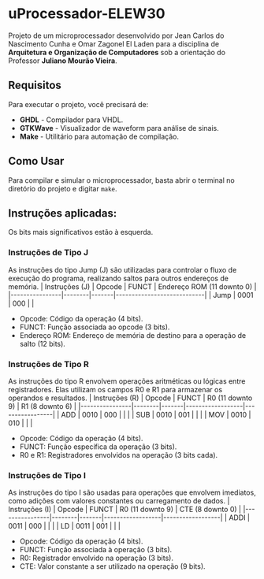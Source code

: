# uProcessador-ELEW30

Projeto de um microprocessador desenvolvido por Jean Carlos do Nascimento Cunha e Omar Zagonel El Laden para a disciplina de **Arquitetura e Organização de Computadores** sob a orientação do Professor **Juliano Mourão Vieira**.

## Requisitos

Para executar o projeto, você precisará de:

- **GHDL** - Compilador para VHDL.
- **GTKWave** - Visualizador de waveform para análise de sinais.
- **Make** - Utilitário para automação de compilação.

## Como Usar

Para compilar e simular o microprocessador, basta abrir o terminal no diretório do projeto e digitar `make`. 

## Instruções aplicadas:
Os bits mais significativos estão à esquerda.
### Instruções de Tipo J
As instruções do tipo Jump (J) são utilizadas para controlar o fluxo de execução do programa, realizando saltos para outros endereços de memória.
| Instruções (J) | Opcode | FUNCT | Endereço ROM (11 downto 0) |
|----------------|--------|-------|----------------------------|
| Jump           | 0001   | 000   |                            |
* Opcode: Código da operação (4 bits).
* FUNCT: Função associada ao opcode (3 bits).
* Endereço ROM: Endereço de memória de destino para a operação de salto (12 bits).
### Instruções de Tipo R
As instruções do tipo R envolvem operações aritméticas ou lógicas entre registradores. Elas utilizam os campos R0 e R1 para armazenar os operandos e resultados.
| Instruções (R) | Opcode | FUNCT | R0 (11 downto 9) | R1 (8 downto 6) |
|----------------|--------|-------|------------------|-----------------|
| ADD            | 0010   | 000   |                  |                 |
| SUB            | 0010   | 001   |                  |                 |
| MOV            | 0010   | 010   |                  |                 |
* Opcode: Código da operação (4 bits).
* FUNCT: Função específica da operação (3 bits).
* R0 e R1: Registradores envolvidos na operação (3 bits cada).
### Instruções de Tipo I
As instruções do tipo I são usadas para operações que envolvem imediatos, como adições com valores constantes ou carregamento de dados.
| Instruções (I) | Opcode | FUNCT | R0 (11 downto 9) | CTE (8 downto 0) |
|----------------|--------|-------|------------------|------------------|
| ADDI           | 0011   | 000   |                  |                  |
| LD             | 0011   | 001   |                  |                  |
* Opcode: Código da operação (4 bits).
* FUNCT: Função associada à operação (3 bits).
* R0: Registrador envolvido na operação (3 bits).
* CTE: Valor constante a ser utilizado na operação (9 bits).
